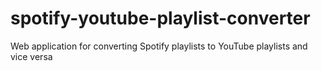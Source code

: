 # spotify-youtube-playlist-converter
Web application for converting Spotify playlists to YouTube playlists and vice versa 
